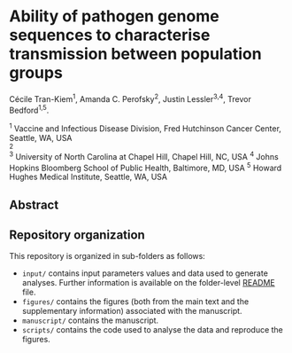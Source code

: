 # Ability of pathogen genome sequences to characterise transmission between population groups

Cécile Tran-Kiem<sup>1</sup>,
Amanda C. Perofsky<sup>2</sup>,
Justin Lessler<sup>3,4</sup>,
Trevor Bedford<sup>1,5</sup>.

<sup>1</sup> Vaccine and Infectious Disease Division, Fred Hutchinson Cancer Center, Seattle, WA, USA <br>
<sup>2</sup> <br>
<sup>3</sup> University of North Carolina at Chapel Hill, Chapel Hill, NC, USA
<sup>4</sup> Johns Hopkins Bloomberg School of Public Health, Baltimore, MD, USA
<sup>5</sup> Howard Hughes Medical Institute, Seattle, WA, USA

## Abstract

## Repository organization
This repository is organized in sub-folders as follows:
- ```input/``` contains input parameters values and data used to generate analyses. Further information is available on the folder-level [README](https://github.com/blab/phylogeo-signal/blob/main/input/README.md) file. 
- ```figures/``` contains the figures (both from the main text and the supplementary information) associated with the manuscript.
- ```manuscript/``` contains the manuscript.
- ```scripts/``` contains the code used to analyse the data and reproduce the figures.


